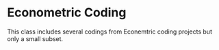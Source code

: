 # Econometric Coding
This class includes several codings from Econemtric coding projects but only a small subset.
